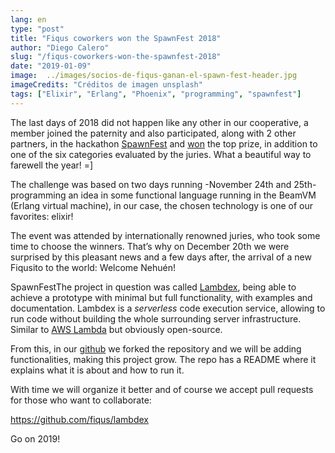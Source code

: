 ```yaml
---
lang: en
type: "post"
title: "Fiqus coworkers won the SpawnFest 2018"
author: "Diego Calero"
slug: "/fiqus-coworkers-won-the-spawnfest-2018"
date: "2019-01-09"
image:  ../images/socios-de-fiqus-ganan-el-spawn-fest-header.jpg
imageCredits: "Créditos de imagen unsplash"
tags: ["Elixir", "Erlang", "Phoenix", "programming", "spawnfest"]
---
```


The last days of 2018 did not happen like any other in our cooperative, a member joined the paternity and also participated, along with 2 other partners, in the hackathon [SpawnFest](https://spawnfest.github.io/) and [won](https://spawnfest.org/2018.html) the top prize, in addition to one of the six categories evaluated by the juries.
What a beautiful way to farewell the year! =]

The challenge was based on two days running -November 24th and 25th- programming an idea in some functional language running in the BeamVM (Erlang virtual machine), in our case, the chosen technology is one of our favorites: elixir!

The event was attended by internationally renowned juries, who took some time to choose the winners. That’s why on December 20th we were surprised by this pleasant news and a few days after, the arrival of a new Fiqusito to the world: Welcome Nehuén!

SpawnFestThe project in question was called [Lambdex](https://github.com/fiqus/lambdex), being able to achieve a prototype with minimal but full functionality, with examples and documentation.
Lambdex is a _serverless_ code execution service, allowing to run code without building the whole surrounding server infrastructure.
Similar to [AWS Lambda](https://aws.amazon.com/en/lambda/features/) but obviously open-source.

From this, in our [github](https://github.com/fiqus) we forked the repository and we will be adding functionalities, making this project grow.
The repo has a README where it explains what it is about and how to run it.

With time we will organize it better and of course we accept pull requests for those who want to collaborate:

https://github.com/fiqus/lambdex


Go on 2019!